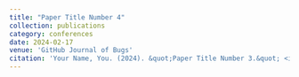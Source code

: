 ```yaml
---
title: "Paper Title Number 4"
collection: publications
category: conferences
date: 2024-02-17
venue: 'GitHub Journal of Bugs'
citation: 'Your Name, You. (2024). &quot;Paper Title Number 3.&quot; <i>GitHub Journal of Bugs</i>. 1(3).'
---
```

